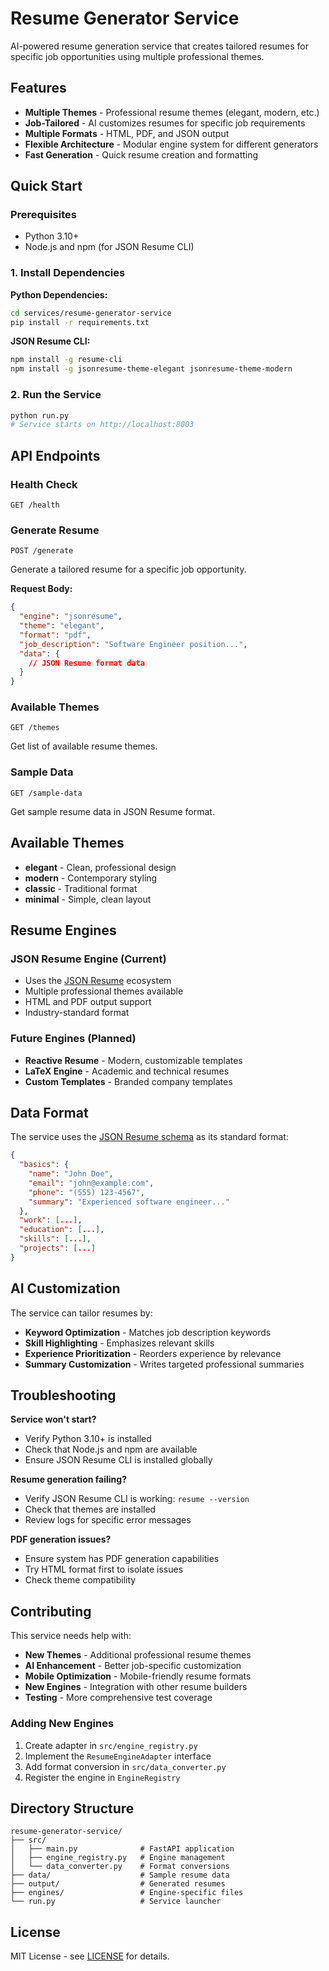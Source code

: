 # Resume Generator Service

AI-powered resume generation service that creates tailored resumes for specific job opportunities using multiple professional themes.

## Features

- **Multiple Themes** - Professional resume themes (elegant, modern, etc.)
- **Job-Tailored** - AI customizes resumes for specific job requirements
- **Multiple Formats** - HTML, PDF, and JSON output
- **Flexible Architecture** - Modular engine system for different generators
- **Fast Generation** - Quick resume creation and formatting

## Quick Start

### Prerequisites
- Python 3.10+
- Node.js and npm (for JSON Resume CLI)

### 1. Install Dependencies

**Python Dependencies:**
```bash
cd services/resume-generator-service
pip install -r requirements.txt
```

**JSON Resume CLI:**
```bash
npm install -g resume-cli
npm install -g jsonresume-theme-elegant jsonresume-theme-modern
```

### 2. Run the Service
```bash
python run.py
# Service starts on http://localhost:8003
```

## API Endpoints

### Health Check
```
GET /health
```

### Generate Resume
```
POST /generate
```
Generate a tailored resume for a specific job opportunity.

**Request Body:**
```json
{
  "engine": "jsonresume",
  "theme": "elegant", 
  "format": "pdf",
  "job_description": "Software Engineer position...",
  "data": {
    // JSON Resume format data
  }
}
```

### Available Themes
```
GET /themes
```
Get list of available resume themes.

### Sample Data
```
GET /sample-data
```
Get sample resume data in JSON Resume format.

## Available Themes

- **elegant** - Clean, professional design
- **modern** - Contemporary styling
- **classic** - Traditional format
- **minimal** - Simple, clean layout

## Resume Engines

### JSON Resume Engine (Current)
- Uses the [JSON Resume](https://jsonresume.org/) ecosystem
- Multiple professional themes available
- HTML and PDF output support
- Industry-standard format

### Future Engines (Planned)
- **Reactive Resume** - Modern, customizable templates
- **LaTeX Engine** - Academic and technical resumes
- **Custom Templates** - Branded company templates

## Data Format

The service uses the [JSON Resume schema](https://jsonresume.org/schema/) as its standard format:

```json
{
  "basics": {
    "name": "John Doe",
    "email": "john@example.com",
    "phone": "(555) 123-4567",
    "summary": "Experienced software engineer..."
  },
  "work": [...],
  "education": [...],
  "skills": [...],
  "projects": [...]
}
```

## AI Customization

The service can tailor resumes by:
- **Keyword Optimization** - Matches job description keywords
- **Skill Highlighting** - Emphasizes relevant skills
- **Experience Prioritization** - Reorders experience by relevance
- **Summary Customization** - Writes targeted professional summaries

## Troubleshooting

**Service won't start?**
- Verify Python 3.10+ is installed
- Check that Node.js and npm are available
- Ensure JSON Resume CLI is installed globally

**Resume generation failing?**
- Verify JSON Resume CLI is working: `resume --version`
- Check that themes are installed
- Review logs for specific error messages

**PDF generation issues?**
- Ensure system has PDF generation capabilities
- Try HTML format first to isolate issues
- Check theme compatibility

## Contributing

This service needs help with:
- **New Themes** - Additional professional resume themes
- **AI Enhancement** - Better job-specific customization
- **Mobile Optimization** - Mobile-friendly resume formats
- **New Engines** - Integration with other resume builders
- **Testing** - More comprehensive test coverage

### Adding New Engines

1. Create adapter in `src/engine_registry.py`
2. Implement the `ResumeEngineAdapter` interface
3. Add format conversion in `src/data_converter.py`
4. Register the engine in `EngineRegistry`

## Directory Structure

```
resume-generator-service/
├── src/
│   ├── main.py              # FastAPI application
│   ├── engine_registry.py   # Engine management
│   └── data_converter.py    # Format conversions
├── data/                    # Sample resume data
├── output/                  # Generated resumes
├── engines/                 # Engine-specific files
└── run.py                   # Service launcher
```

## License

MIT License - see [LICENSE](../../LICENSE) for details.
